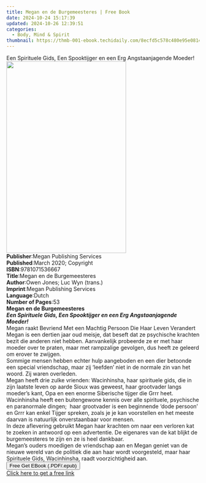 ```yaml
---
title: Megan en de Burgemeesteres | Free Book
date: 2024-10-24 15:17:39
updated: 2024-10-26 12:39:51
categories:
  - Body, Mind & Spirit
thumbnail: https://thmb-001-ebook.techidaily.com/8ecfd5c578c480e95e0814b2e6bab2511722b49f7c425769665581fb35c9a906.jpg
---
```

<main id="book-container">
  <div class="flex flex-col">
    <div class="book-brief flex-1 py-6 px-4 sm:p-6 md:py-10 md:px-8">
      <!-- brief-->
      <div class="book-brief-main">
        Een Spirituele Gids, Een Spooktijger en een Erg Angstaanjagende Moeder!
      </div>
    </div>
    <div
      class="book-meta-info flex-1 grid gap-4 col-start-1 col-end-3 row-start-1 sm:mb-6 sm:grid-cols-4 lg:gap-6 lg:col-start-2 lg:row-end-6 lg:row-span-6 lg:mb-0"
    >
      <div
        class="book-meta-info-left place-content-center mt-4 p-4 text-sm leading-6 col-start-2 col-span-2 dark:text-slate-400"
      >
        <img
          class="w-full h-500 object-cover rounded-lg sm:h-255 sm:col-span-2 lg:col-span-full"
          src="https://img-001-ebook.techidaily.com/109bbfba4e71f86e37ee189b76874ffc230179e60a2592f60c72e1ead33365e0.jpg"
          alt=""
          width="312"
          height="500"
        />
      </div>
      <div
        class="book-meta-info-right mt-2 col-start-1 row-start-2 col-span-3 self-center"
      >
        <!-- meta data  -->
        <div class="flex flex-col px-4 md:px-8">
          <div class="flex-1">
            <strong>Publisher</strong>:<span class="px-2"
              >Megan Publishing Services</span
            >
          </div>
          <div class="flex-1">
            <strong>Published</strong>:<span class="px-2"
              >March 2020; Copyright</span
            >
          </div>
          <div class="flex-1">
            <strong>ISBN</strong>:<span class="px-2">9781071536667</span>
          </div>
          <div class="flex-1">
            <strong>Title</strong>:<span class="px-2"
              >Megan en de Burgemeesteres</span
            >
          </div>
          <div class="flex-1">
            <strong>Author</strong>:<span class="px-2"
              >Owen Jones; Luc Wyn (trans.)</span
            >
          </div>
          <div class="flex-1">
            <strong>Imprint</strong>:<span class="px-2"
              >Megan Publishing Services</span
            >
          </div>
          <div class="flex-1">
            <strong>Language</strong>:<span class="px-2">Dutch</span>
          </div>
          <div class="flex-1">
            <strong>Number of Pages</strong>:<span class="px-2">53</span>
          </div>
        </div>
      </div>
    </div>
    <div class="book-description flex-1 py-6 px-4 sm:p-6 md:py-10 md:px-8">
      <div class="book-description-main">
        <div accordion-content="" id="description">
          <b>Megan en de Burgemeesteres</b><br /><i
            ><b
              >Een Spirituele Gids, Een Spooktijger en een Erg Angstaanjagende
              Moeder!</b
            ></i
          ><br />Megan raakt Bevriend Met een Machtig Persoon Die Haar Leven
          Verandert<br />Megan is een dertien jaar oud meisje, dat beseft dat ze
          psychische krachten bezit die anderen niet hebben. Aanvankelijk
          probeerde ze er met haar moeder over te praten, maar met rampzalige
          gevolgen, dus heeft ze geleerd om erover te zwijgen.<br />Sommige
          mensen hebben echter hulp aangeboden en een dier betoonde een special
          vriendschap, maar zij ‘leefden’ niet in de normale zin van het woord.
          Zij waren overleden.<br />Megan heeft drie zulke vrienden:
          Wacinhinsha, haar spirituele gids, die in zijn laatste leven op aarde
          Sioux was geweest, haar grootvader langs moeder’s kant, Opa en een
          enorme Siberische tijger die Grrr heet.<br />Wacinhinsha heeft een
          buitengewone kennis over alle spirituele, psychische en paranormale
          dingen;&nbsp; haar grootvader is een beginnende ‘dode persoon’ en Grrr
          kan enkel Tijger spreken, zoals je je kan voorstellen en het meeste
          daarvan is natuurlijk onverstaanbaar voor mensen.<br />In deze
          aflevering gebruikt Megan haar krachten om naar een verloren kat te
          zoeken in antwoord op een advertentie. De eigenares van de kat blijkt
          de burgemeesteres te zijn en ze is heel dankbaar.<br />Megan’s ouders
          moedigen de vriendschap aan en Megan geniet van de nieuwe wereld van
          de politiek die aan haar wordt voorgesteld, maar haar Spirituele Gids,
          Wacinhinsha, raadt voorzichtigheid aan.<br />
        </div>
        <div class="accordion-fader"></div>
      </div>
    </div>
    <div class="book-excerpts flex-1 py-6 px-4 sm:p-6 md:py-10 md:px-8"></div>
    <div
      class="book-about-author flex-1 py-6 px-4 sm:p-6 md:py-10 md:px-8"
    ></div>
    <div class="book-free-get flex-1 py-6 px-4 sm:p-6 md:py-10 md:px-8">
      <button
        id="btn-free-get"
        class="bg-blue-500 hover:bg-blue-700 text-white font-bold py-2 px-4 rounded"
      >
        Free Get EBook (.PDF/.epub)
      </button>
      <div id="countdown-display" class="px-2 text-lg mt-2"></div>
      <a
        id="free-link"
        class="hidden bg-blue-500 hover:bg-blue-700 text-white font-bold py-2 px-4 rounded"
        href="https://www.ebooks.com/en-us/book/209982768/megan-en-de-burgemeesteres/owen-jones/"
        target="_blank"
        >Click here to get a free link</a
      >
    </div>
    <script>
      let countdownTime = 0;
      let countdownInterval = null;
      document
        .getElementById('btn-free-get')
        .addEventListener('click', startCountdown);
      function startCountdown() {
        countdownTime = new Date().getTime() + 60000 * 3;
        countdownInterval = setInterval(updateCountdown, 1000);
        document.getElementById('btn-free-get').disabled = true;
        document
          .getElementById('btn-free-get')
          .classList.add('bg-gray-500', 'cursor-not-allowed');
      }
      function updateCountdown() {
        let currentTime = new Date().getTime();
        let timeLeft = countdownTime - currentTime;
        let secondsLeft = Math.floor(timeLeft / 1000);
        document.getElementById('countdown-display').innerHTML =
          `Remaining time: ${secondsLeft} seconds.`;
        if (secondsLeft <= 0) {
          clearInterval(countdownInterval);
          document.getElementById('btn-free-get').classList.add('hidden');
          document.getElementById('free-link').classList.remove('hidden');
          document.getElementById('countdown-display').innerHTML = '';
        }
      }
    </script>
  </div>
</main>
